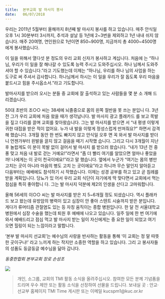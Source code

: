 ```yaml
---
title:  본부교회 발 마사지 봉사
date:   06/07/2018
---
```


우리는 2011년 5월부터 올해까지 8년째 발 마사지 봉사를 하고 있습니다. 매주
안식일 오후 1시 30분부터 3시까지, 추석과 설날 등 1년에 2~3번을 제외하고 1년
내내 쉬지 않습니다. 매주 20여명, 연인원으로 1년이면 850~900명, 지금까지 총
4000~4500명에게 봉사했습니다.

이 일을 위해서 열다섯 분 정도의 우리 교회 신자가 봉사하고 계십니다. 처음에
는 “하나님, 우리가 이 일을 잘 해나갈 수 있도록 능력 주시고 도와주십시오. 하나
님께서 도와주셔야 할 수 있습니다.”라고 기도했는데 이제는 “하나님, 우리를 하나
님의 사업을 하는 도구로 써 주셔서 감사합니다. 하나님께서 하시는 이 일을 우리가
잘 돕도록 우리 마음을 붙드시고 힘을 주시옵소서.”라고 기도합니다.

발마사지를 받으러 오시는 분들 중 교회에 잘 출석하고 있는 사람들을 몇 분 소
개해 드리겠습니다.

50대 초반의 조○○ 씨는 38세에 뇌졸중으로 몸의 왼쪽 절반을 못 쓰는 분입니
다. 3년 전 그가 우리 교회에 처음 왔을 때가 생각납니다. 발 마사지 광고 플래카드
를 보고 목발을 짚고 다리를 끌며 교회를 찾아왔습니다. 그는 발 마사지를 받으면
서 “내 평생 이렇게 귀한 대접을 받은 적이 없어요. 누가 내 발을 이렇게 정성스럽게
만져줘요?” 하면서 감격해 했습니다. 3개월 동안 한 번도 빠지지 않고 안식일 오후
면 꼭 와서 발 마사지를 받더니 언젠가부터 왼발을 끌지 않고 걸음을 떼기 시작했
습니다. 그리고 다시 3개월이 지난 후 놀랍게도 이 분이 목발 없이 걸어서 발 마사지
를 받으러 왔습니다. “내가 13년 전 중풍 맞고 처음 내 발로 걷는 거예요!”라면서 “좀
더 빨리 여기를 알았으면 얼마나 좋았을까! 나에게는 이 곳이 천국이에요!”라고 말
했습니다. 옆에서 누군가 “여기는 몸의 병만 고치는 곳이 아니라 마음의 병도 고치
는 곳이에요”라고 하니까 무슨 말인지 알아듣고 다음부터는 예배에도 참석하기 시
작했습니다. 이제는 성경 공부를 하고 있고 곧 침례를 받을 계획입니다. 당뇨가 있
어서 우리 교회 식단이 자기에게 딱 맞다면서 교회에서 먹는 점심을 특히 좋아합니
다. 그는 발 마사지 덕분에 제2의 인생을 산다고 고마워합니다.

올해 56세의 이○○ 씨는 발 마사지를 받은 지 5~6개월 정도 되셨습니다. 역시
플래카드 보고 왔는데 유방암의 병력이 있고 심장이 안 좋아 스텐트 시술까지 받은
분입니다. 게다가 류머티즘 관절염도 있는 등 자칭 움직이는 종합 병원입니다. 한 달
전 서울대학교 병원에서 심장 수술을 했는데 퇴원 후 예배에 나오고 있습니다. 일주
일에 한 번 여기에 와서 예배드리고 점심 먹고 발 마사지 받는 일이 자신에게는 중
요한 일이 되었고 여기 오면 힐링이 되는 느낌이라고 말합니다.

‘본부 발 마사지 선교회’는 예수님의 사랑을 반사하는 활동을 통해 ‘이 교회는 정
말 따뜻한 곳이구나!’ 라고 느끼게 하는 작지만 소중한 역할을 하고 있습니다. 그리
고 봉사자들의 성품도 둥글둥글 예수님을 닮아 갑니다.

_동중한합회 본부교회 장로 손성조_

![](https://user-images.githubusercontent.com/10376491/42304064-f636febc-7fe9-11e8-953e-91b4df61adc8.jpg)

> <p></p>
> 개인, 소그룹, 교회의 TMI 활동 소식을 올려주십시오.
> 참여한 모든 분께 기념품을 드리며 우수 제안 또는 활동 소식을 선정하여 선물을 드립니다.
> 보내실 곳 : 안교·선교부 홈페이지 TMI Time 게시판 또는 이메일 kucspm1@kuc.or.kr
